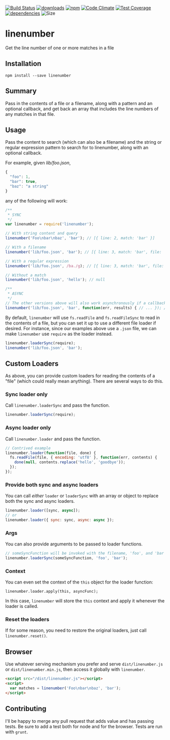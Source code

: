 [![Build Status](https://travis-ci.org/tandrewnichols/linenumber.png)](https://travis-ci.org/tandrewnichols/linenumber) [![downloads](http://img.shields.io/npm/dm/linenumber.svg)](https://npmjs.org/package/linenumber) [![npm](http://img.shields.io/npm/v/linenumber.svg)](https://npmjs.org/package/linenumber) [![Code Climate](https://codeclimate.com/github/tandrewnichols/linenumber/badges/gpa.svg)](https://codeclimate.com/github/tandrewnichols/linenumber) [![Test Coverage](https://codeclimate.com/github/tandrewnichols/linenumber/badges/coverage.svg)](https://codeclimate.com/github/tandrewnichols/linenumber) [![dependencies](https://david-dm.org/tandrewnichols/linenumber.png)](https://david-dm.org/tandrewnichols/linenumber) ![Size](https://img.shields.io/badge/size-1.25kb-brightgreen.svg)

# linenumber

Get the line number of one or more matches in a file

## Installation

`npm install --save linenumber`

## Summary

Pass in the contents of a file or a filename, along with a pattern and an optional callback, and get back an array that includes the line numbers of any matches in that file.

## Usage

Pass the content to search (which can also be a filename) and the string or regular expression pattern to search for to linenumber, along with an optional callback.

For example, given _lib/foo.json_,

```js
{
  "foo": 1,
  "bar": true,
  "baz": "a string"
}
```

any of the following will work:

```js
/**
 * SYNC
 */
var linenumber = require('linenumber');

// With string content and query
linenumber('Foo\nbar\nbaz', 'bar'); // [{ line: 2, match: 'bar' }]

// With a filename
linenumber('lib/foo.json', 'bar'); // [{ line: 3, match: 'bar', file: 'lib/foo.json' }]

// With a regular expression
linenumber('lib/foo.json', /ba./g); // [{ line: 3, match: 'bar', file: 'lib/foo.json' }, { line: 4, match: 'baz', file: 'lib/foo.json' }]

// Without a match
linenumber('lib/foo.json', 'hello'); // null

/**
 * ASYNC
 */
// The other versions above will also work asynchronously if a callback is passed
linenumber('lib/foo.json', 'bar', function(err, results) { // ... }); // results = [{ line: 3, match: 'bar', file: 'lib/foo.json' }]
```

By default, `linenumber` will use `fs.readFile` and `fs.readFileSync` to read in the contents of a file, but you can set it up to use a different file loader if desired. For instance, since our examples above use a `.json` file, we can make `linenumber` use `require` as the loader instead.

```js
linenumber.loaderSync(require);
linenumber('lib/foo.json', 'bar');
```

## Custom Loaders

As above, you can provide custom loaders for reading the contents of a "file" (which could really mean anything). There are several ways to do this.

### Sync loader only

Call `linenumber.loaderSync` and pass the function.

```js
linenumber.loaderSync(require);
```

### Async loader only

Call `linenumber.loader` and pass the function.

```js
// Contrived example
linenumber.loader(function(file, done) {
  fs.readFile(file, { encoding: 'utf8' }, function(err, contents) {
    done(null, contents.replace('hello', 'goodbye'));
  });
});
```

### Provide both sync and async loaders

You can call _either_ `loader` or `loaderSync` with an array or object to replace both the sync and async loaders.

```js
linenumber.loader([sync, async]);
// or
linenumber.loader({ sync: sync, async: async });
```

### Args

You can also provide arguments to be passed to loader functions.

```js
// someSyncFunction will be invoked with the filename, 'foo', and 'bar'
linenumber.loaderSync(someSyncFunction, 'foo', 'bar');
```

### Context

You can even set the context of the `this` object for the loader function:

```
linenumber.loader.apply(this, asyncFunc);
```

In this case, `linenumber` will store the `this` context and apply it whenever the loader is called.

### Reset the loaders

If for some reason, you need to restore the original loaders, just call `linenumber.reset()`.

## Browser

Use whatever serving mechanism you prefer and serve `dist/linenumber.js` or `dist/linenumber.min.js`, then access it globally with `linenumber`.

```html
<script src="/dist/linenumber.js"></script>
<script>
  var matches = linenumber('Foo\nbar\nbaz', 'bar');
</script>
```

## Contributing

I'll be happy to merge any pull request that adds value and has passing tests. Be sure to add a test both for node and for the browser. Tests are run with `grunt`.
